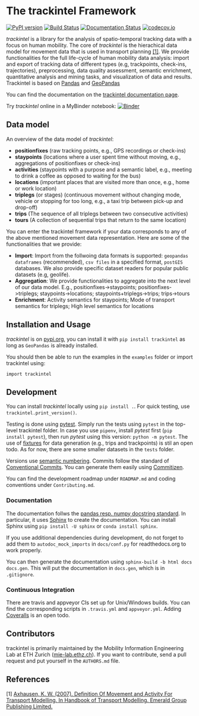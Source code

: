 # The trackintel Framework


[![PyPI version](https://badge.fury.io/py/trackintel.svg)](https://badge.fury.io/py/trackintel)
[![Build Status](https://travis-ci.org/mie-lab/trackintel.svg?branch=master)](https://travis-ci.org/mie-lab/trackintel)
[![Documentation Status](https://readthedocs.org/projects/trackintel/badge/?version=latest)](https://trackintel.readthedocs.io/en/latest/?badge=latest)
[![codecov.io](https://codecov.io/gh/mie-lab/trackintel/coverage.svg?branch=master)](https://codecov.io/gh/mie-lab/trackintel)
          
*trackintel* is a library for the analysis of spatio-temporal tracking data with a focus on human mobility. The core of *trackintel* is the hierachical data model for movement data that is used in transport planning [[1]](#1). We provide functionalities for the full life-cycle of human mobility data analysis: import and export of tracking data of different types (e.g, trackpoints, check-ins, trajectories), preprocessing, data quality assessment, semantic enrichment, quantitative analysis and mining tasks, and visualization of data and results.
Trackintel is based on [Pandas](https://pandas.pydata.org/) and [GeoPandas](https://geopandas.org/#)

You can find the documentation on the [trackintel documentation page](https://trackintel.readthedocs.io/en/latest).

Try *trackintel* online in a MyBinder notebook: [![Binder](https://mybinder.org/badge_logo.svg)](https://mybinder.org/v2/gh/mie-lab/trackintel/master?filepath=%2Fexamples%2Fexample_geolife%2FTrackintel_introduction.ipynb)

## Data model

An overview of the data model of *trackintel*:
* **positionfixes** (raw tracking points, e.g., GPS recordings or check-ins)
* **staypoints** (locations where a user spent time without moving, e.g., aggregations of positionfixes or check-ins)
* **activities** (staypoints with a purpose and a semantic label, e.g., meeting to drink a coffee as opposed to waiting for the bus)
* **locations** (important places that are visited more than once, e.g., home or work location)
* **triplegs** (or stages) (continuous movement without changing mode, vehicle or stopping for too long, e.g., a taxi trip between pick-up and drop-off)
* **trips** (The sequence of all triplegs between two consecutive activities)
* **tours** (A collection of sequential trips that return to the same location)

You can enter the trackintel framework if your data corresponds to any of the above mentioned movement data representation. Here are some of the functionalities that we provide: 

* **Import**: Import from the follwoing data formats is supported: `geopandas dataframes` (recommended), `csv files` in a specified format, `postGIS` databases. We also provide specific dataset readers for popular public datasets (e.g, geolife).
* **Aggregation**: We provide functionalities to aggregate into the next level of our data model. E.g., positionfixes->staypoints; positionfixes->triplegs; staypoints->locations; staypoints+triplegs->trips; trips->tours
* **Enrichment**: Activity semantics for staypoints; Mode of transport semantics for triplegs; High level semantics for locations

## Installation and Usage
*trackintel* is on [pypi.org](https://pypi.org/project/trackintel/), you can install it with `pip install trackintel` as long as `GeoPandas` is already installed. 

You should then be able to run the examples in the `examples` folder or import trackintel using:
```{python}
import trackintel
```

## Development
You can install *trackintel* locally using `pip install .`.
For quick testing, use `trackintel.print_version()`.

Testing is done using [pytest](https://docs.pytest.org/en/latest).
Simply run the tests using `pytest` in the top-level trackintel folder.
In case you use `pipenv`, install *pytest* first (`pip install pytest`), then run *pytest* using this version: `python -m pytest`.
The use of [fixtures](https://pypi.org/project/fixtures/) for data generation (e.g., trips and trackpoints) is stil an open todo.
As for now, there are some smaller datasets in the `tests` folder.

Versions use [semantic numbering](https://semver.org/).
Commits follow the standard of [Conventional Commits](https://www.conventionalcommits.org).
You can generate them easily using [Commitizen](https://github.com/commitizen/cz-cli).

You can find the development roadmap under `ROADMAP.md` and coding conventions under `Contributing.md`.

### Documentation

The documentation follws the [pandas resp. numpy docstring standard](https://pandas-docs.github.io/pandas-docs-travis/development/contributing.html#contributing-to-the-documentation).
In particular, it uses [Sphinx](http://www.sphinx-doc.org/en/master/) to create the documentation.
You can install Sphinx using `pip install -U sphinx` or `conda install sphinx`.

If you use additional dependencies during development, do not forget to add them to `autodoc_mock_imports` in `docs/conf.py` for readthedocs.org to work properly.

You can then generate the documentation using `sphinx-build -b html docs docs.gen`.
This will put the documentation in `docs.gen`, which is in `.gitignore`.

### Continuous Integration

There are travis and appveyor CIs set up for Unix/Windows builds.
You can find the corresponding scripts in `.travis.yml` and `appveyor.yml`.
Adding [Coveralls](https://coveralls.io) is an open todo.

## Contributors

trackintel is primarily maintained by the Mobility Information Engineering Lab at ETH Zurich ([mie-lab.ethz.ch](http://mie-lab.ethz.ch)).
If you want to contribute, send a pull request and put yourself in the `AUTHORS.md` file.

## References
<a id="1">[1]</a>
[Axhausen, K. W. (2007). Definition Of Movement and Activity For Transport Modelling. In Handbook of Transport Modelling. Emerald Group Publishing Limited.](
https://www.researchgate.net/publication/251791517_Definition_of_movement_and_activity_for_transport_modelling)

